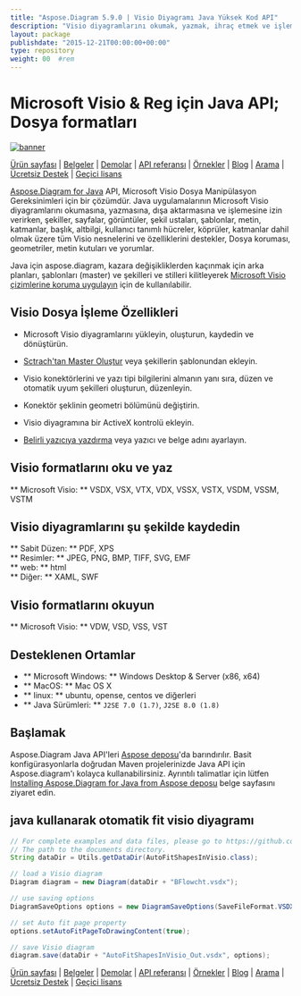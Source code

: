```yaml
---
title: "Aspose.Diagram 5.9.0 | Visio Diyagramı Java Yüksek Kod API" 
description: "Visio diyagramlarını okumak, yazmak, ihraç etmek ve işlemek için Java sınıfı kütüphanesi. Belge, Page, Master (şablonlar), şekil, stil sayfası ve Connect gibi Visio nesnelerini destekler." 
layout: package
publishdate: "2015-12-21T00:00:00+00:00"
type: repository
weight: 00	#rem
---
```


# Microsoft Visio & Reg için Java API; Dosya formatları
[![banner](../aspose_diagram-for-java-banner.png)](./)

[Ürün sayfası](https://products.aspose.com/diagram/java) | [Belgeler](https://docs.aspose.com/diagram/java/) | [Demolar](https://products.aspose.app/diagram/family) | [API referansı](https://apireference.aspose.com/diagram/java) | [Örnekler](https://github.com/aspose-diagram/Aspose.Diagram-for-Java) | [Blog](https://blog.aspose.com/category/diagram/) | [Arama](https://search.aspose.com/) | [Ücretsiz Destek](https://forum.aspose.com/c/diagram) | [Geçici lisans](https://purchase.aspose.com/temporary-license)

[Aspose.Diagram for Java](https://products.aspose.com/diagram/java) API, Microsoft Visio Dosya Manipülasyon Gereksinimleri için bir çözümdür. Java uygulamalarının Microsoft Visio diyagramlarını okumasına, yazmasına, dışa aktarmasına ve işlemesine izin verirken, şekiller, sayfalar, görüntüler, şekil ustaları, şablonlar, metin, katmanlar, başlık, altbilgi, kullanıcı tanımlı hücreler, köprüler, katmanlar dahil olmak üzere tüm Visio nesnelerini ve özelliklerini destekler, Dosya koruması, geometriler, metin kutuları ve yorumlar.

Java için aspose.diagram, kazara değişikliklerden kaçınmak için arka planları, şablonları (master) ve şekilleri ve stilleri kilitleyerek [Microsoft Visio çizimlerine koruma uygulayın](https://docs.aspose.com/diagram/java/working-with-protection/) için de kullanılabilir.

## Visio Dosya İşleme Özellikleri
- Microsoft Visio diyagramlarını yükleyin, oluşturun, kaydedin ve dönüştürün.

- [Sctrach'tan Master Oluştur](https://docs.aspose.com/diagram/java/working-with-masters/) veya şekillerin şablonundan ekleyin.
- Visio konektörlerini ve yazı tipi bilgilerini almanın yanı sıra, düzen ve otomatik uyum şekilleri oluşturun, düzenleyin.
- Konektör şeklinin geometri bölümünü değiştirin.
- Visio diyagramına bir ActiveX kontrolü ekleyin.

- [Belirli yazıcıya yazdırma](https://docs.aspose.com/diagram/java/working-with-print/) veya yazıcı ve belge adını ayarlayın.

## Visio formatlarını oku ve yaz
** Microsoft Visio: ** VSDX, VSX, VTX, VDX, VSSX, VSTX, VSDM, VSSM, VSTM

## Visio diyagramlarını şu şekilde kaydedin
** Sabit Düzen: ** PDF, XPS \
** Resimler: ** JPEG, PNG, BMP, TIFF, SVG, EMF \
** web: ** html \
** Diğer: ** XAML, SWF

## Visio formatlarını okuyun
** Microsoft Visio: ** VDW, VSD, VSS, VST

## Desteklenen Ortamlar
- ** Microsoft Windows: ** Windows Desktop & Server (x86, x64)
- ** MacOS: ** Mac OS X
- ** linux: ** ubuntu, opense, centos ve diğerleri
- ** Java Sürümleri: ** `J2SE 7.0 (1.7)`, `J2SE 8.0 (1.8)`

## Başlamak

Aspose.Diagram Java API'leri [Aspose deposu](https://releases.aspose.com/diagram/java/)'da barındırılır. Basit konfigürasyonlarla doğrudan Maven projelerinizde Java API için Aspose.diagram'ı kolayca kullanabilirsiniz. Ayrıntılı talimatlar için lütfen [Installing Aspose.Diagram for Java from Aspose deposu](https://docs.aspose.com/diagram/java/installation/) belge sayfasını ziyaret edin.

## java kullanarak otomatik fit visio diyagramı

```java
// For complete examples and data files, please go to https://github.com/aspose-diagram/Aspose.Diagram-for-Java
// The path to the documents directory.
String dataDir = Utils.getDataDir(AutoFitShapesInVisio.class);

// load a Visio diagram
Diagram diagram = new Diagram(dataDir + "BFlowcht.vsdx");

// use saving options
DiagramSaveOptions options = new DiagramSaveOptions(SaveFileFormat.VSDX);

// set Auto fit page property
options.setAutoFitPageToDrawingContent(true);

// save Visio diagram
diagram.save(dataDir + "AutoFitShapesInVisio_Out.vsdx", options);
```

[Ürün sayfası](https://products.aspose.com/diagram/java) | [Belgeler](https://docs.aspose.com/diagram/java/) | [Demolar](https://products.aspose.app/diagram/family) | [API referansı](https://apireference.aspose.com/diagram/java) | [Örnekler](https://github.com/aspose-diagram/Aspose.Diagram-for-Java) | [Blog](https://blog.aspose.com/category/diagram/) | [Arama](https://search.aspose.com/) | [Ücretsiz Destek](https://forum.aspose.com/c/diagram) | [Geçici lisans](https://purchase.aspose.com/temporary-license)

